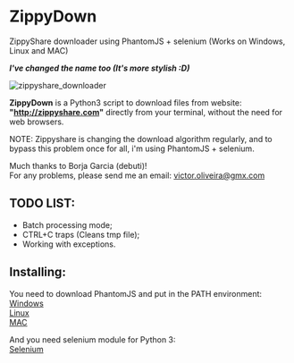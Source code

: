 # ZippyDown
ZippyShare downloader using PhantomJS + selenium (Works on Windows, Linux and MAC)  
  
***I've changed the name too (It's more stylish :D)***

![zippyshare_downloader](https://raw.githubusercontent.com/victor-oliveira1/ZippyDown/master/ZippyDown.png)

**ZippyDown** is a Python3 script to download files from website: **"http://zippyshare.com"** directly from your terminal, without the need for web browsers.

NOTE: Zippyshare is changing the download algorithm regularly, and to bypass this problem once for all, i'm using PhantomJS + selenium.  

Much thanks to Borja Garcia (debuti)!  
For any problems, please send me an email: victor.oliveira@gmx.com  
## TODO LIST:  
* Batch processing mode;
* CTRL+C traps (Cleans tmp file);
* Working with exceptions.  
  
## Installing:  
You need to download PhantomJS and put in the PATH environment:  
[Windows](https://www.joecolantonio.com/2014/10/14/how-to-install-phantomjs/)  
[Linux](https://gist.github.com/julionc/7476620)  
[MAC](http://macappstore.org/phantomjs/)  
  
And you need selenium module for Python 3:  
[Selenium](https://pypi.org/project/selenium/)

